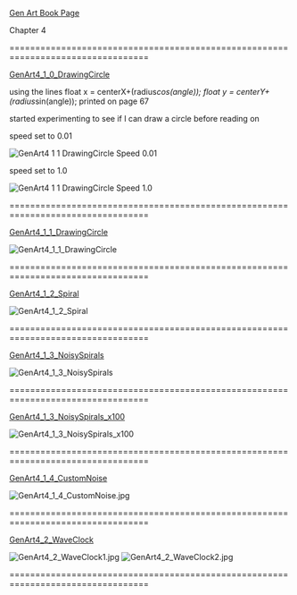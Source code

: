 [Gen Art Book Page](http://zenbullets.com/blog/?page_id=799)

Chapter 4



=================================================================================

[GenArt4_1_0_DrawingCircle](https://github.com/VJZEF/GenArt/tree/master/Chapter%204/GenArt4_1_0_DrawingCircle)

using the lines
float x = centerX+(radius*cos(angle));
float y = centerY+(radius*sin(angle));
printed on page 67

started experimenting to see if I can draw a circle before reading on

speed set to 0.01

![GenArt4 1 1 DrawingCircle Speed 0.01](https://github.com/VJZEF/GenArt/blob/master/Chapter%204/GenArt4_1_0_DrawingCircle/GenArt4_1_1_DrawingCircle_speed-0.01.jpg)


speed set to 1.0

![GenArt4 1 1 DrawingCircle Speed 1.0](https://github.com/VJZEF/GenArt/blob/master/Chapter%204/GenArt4_1_0_DrawingCircle/GenArt4_1_1_DrawingCircle_speed-1.0.jpg)



=================================================================================


[GenArt4_1_1_DrawingCircle](https://github.com/VJZEF/GenArt/tree/master/Chapter%204/GenArt4_1_1_DrawingCircle)


![GenArt4_1_1_DrawingCircle](https://github.com/VJZEF/GenArt/blob/master/Chapter%204/GenArt4_1_1_DrawingCircle/GenArt4_1_1_DrawingCircle.jpg)



=================================================================================


[GenArt4_1_2_Spiral](https://github.com/VJZEF/GenArt/tree/master/Chapter%204/GenArt4_1_2_Spiral)

![GenArt4_1_2_Spiral](https://github.com/VJZEF/GenArt/blob/master/Chapter%204/GenArt4_1_2_Spiral/GenArt4_1_2_Spiral.jpg)



=================================================================================


[GenArt4_1_3_NoisySpirals](https://github.com/VJZEF/GenArt/tree/master/Chapter%204/GenArt4_1_3_NoisySpirals)

![GenArt4_1_3_NoisySpirals](https://github.com/VJZEF/GenArt/blob/master/Chapter%204/GenArt4_1_3_NoisySpirals/GenArt4_1_3_NoisySpirals.jpg)



=================================================================================


[GenArt4_1_3_NoisySpirals_x100](https://github.com/VJZEF/GenArt/tree/master/Chapter%204/GenArt4_1_3_NoisySpirals_x100)

![GenArt4_1_3_NoisySpirals_x100](https://github.com/VJZEF/GenArt/blob/master/Chapter%204/GenArt4_1_3_NoisySpirals_x100/GenArt4_1_3_NoisySpirals_x100.jpg)



=================================================================================


[GenArt4_1_4_CustomNoise](https://github.com/VJZEF/GenArt/tree/master/Chapter%204/GenArt4_1_4_CustomNoise)

![GenArt4_1_4_CustomNoise.jpg](https://github.com/VJZEF/GenArt/blob/master/Chapter%204/GenArt4_1_4_CustomNoise/GenArt4_1_4_CustomNoise.jpg)



=================================================================================


[GenArt4_2_WaveClock](https://github.com/VJZEF/GenArt/tree/master/Chapter%204/GenArt4_2_Waveclock)

![GenArt4_2_WaveClock1.jpg](https://github.com/VJZEF/GenArt/blob/master/Chapter%204/GenArt4_2_Waveclock/GenArt4_2_WaveClock1.jpg)
![GenArt4_2_WaveClock2.jpg](https://github.com/VJZEF/GenArt/blob/master/Chapter%204/GenArt4_2_Waveclock/GenArt4_2_WaveClock2.jpg)



=================================================================================
